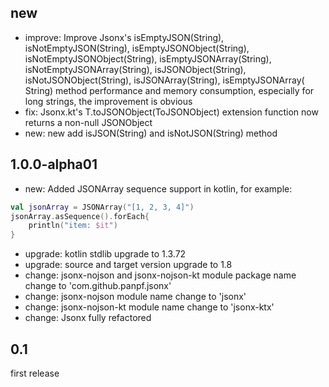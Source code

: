 ## new
* improve: Improve Jsonx's isEmptyJSON(String), isNotEmptyJSON(String), isEmptyJSONObject(String), isNotEmptyJSONObject(String), isEmptyJSONArray(String), isNotEmptyJSONArray(String), isJSONObject(String), isNotJSONObject(String), isJSONArray(String), isEmptyJSONArray( String) method performance and memory consumption, especially for long strings, the improvement is obvious
* fix: Jsonx.kt's T.toJSONObject(ToJSONObject<T>) extension function now returns a non-null JSONObject
* new: new add isJSON(String) and isNotJSON(String) method

## 1.0.0-alpha01
* new: Added JSONArray sequence support in kotlin, for example:
```kotlin
val jsonArray = JSONArray("[1, 2, 3, 4]")
jsonArray.asSequence().forEach{
    println("item: $it")
}
```
* upgrade: kotlin stdlib upgrade to 1.3.72
* upgrade: source and target version upgrade to 1.8
* change: jsonx-nojson and jsonx-nojson-kt module package name change to 'com.github.panpf.jsonx'
* change: jsonx-nojson module name change to 'jsonx'
* change: jsonx-nojson-kt module name change to 'jsonx-ktx'
* change: Jsonx fully refactored

## 0.1
first release